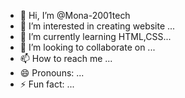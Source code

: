 - 👋 Hi, I’m @Mona-2001tech
- 👀 I’m interested in creating website ...
- 🌱 I’m currently learning HTML,CSS...
- 💞️ I’m looking to collaborate on ...
- 📫 How to reach me ...
- 😄 Pronouns: ...
- ⚡ Fun fact: ...

<!---
Mona-2001tech/Mona-2001tech is a ✨ special ✨ repository because its `README.md` (this file) appears on your GitHub profile.
You can click the Preview link to take a look at your changes.
--->
